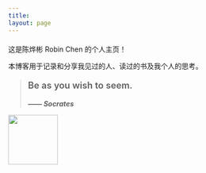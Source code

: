 ```yaml
---
title:
layout: page
---
```


<h1 class="main-color" style="font-size: 1em; font-weight: 400;">
这是陈烨彬 Robin Chen 的个人主页！
</h1>

本博客用于记录和分享我见过的人、读过的书及我个人的思考。

<blockquote class="blockquote-center">
<p style="font-size: 1.3em; font-weight: 600;">Be as you wish to seem.</p>
<p style="font-style: italic;"><strong> —— Socrates</strong></p>
</blockquote>

<img src="https://alicdn.celier-china.com/robin-contact.png" width="100"/>